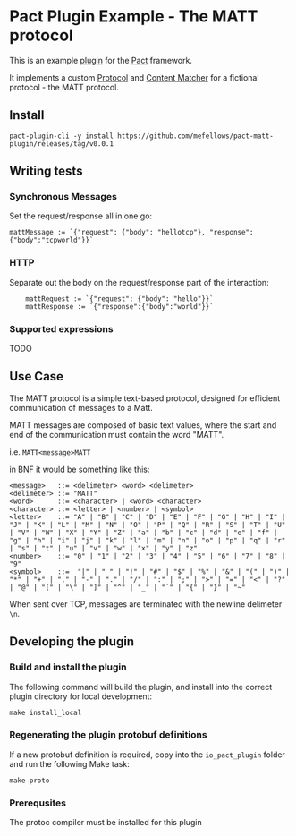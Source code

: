 # Pact Plugin Example - The MATT protocol

This is an example [plugin](https://github.com/pact-foundation/pact-plugins) for the [Pact](http://docs.pact.io) framework.

It implements a custom [Protocol](https://github.com/pact-foundation/pact-plugins/blob/main/docs/protocol-plugin-design.md) and [Content Matcher](https://github.com/pact-foundation/pact-plugins/blob/main/docs/content-matcher-design.md) for a fictional protocol - the MATT protocol.

## Install

```
pact-plugin-cli -y install https://github.com/mefellows/pact-matt-plugin/releases/tag/v0.0.1
```

## Writing tests

### Synchronous Messages

Set the request/response all in one go:

```
mattMessage := `{"request": {"body": "hellotcp"}, "response":{"body":"tcpworld"}}`
```

### HTTP

Separate out the body on the request/response part of the interaction:

```
	mattRequest := `{"request": {"body": "hello"}}`
	mattResponse := `{"response":{"body":"world"}}`
```

### Supported expressions

TODO

## Use Case

The MATT protocol is a simple text-based protocol, designed for efficient communication of messages to a Matt.

MATT messages are composed of basic text values, where the start and end of the communication must contain the word "MATT".

i.e.  `MATT<message>MATT`

in BNF it would be something like this:

```
<message>   ::= <delimeter> <word> <delimeter>
<delimeter> ::= "MATT"
<word>      ::= <character> | <word> <character>
<character> ::= <letter> | <number> | <symbol>
<letter>    ::= "A" | "B" | "C" | "D" | "E" | "F" | "G" | "H" | "I" | "J" | "K" | "L" | "M" | "N" | "O" | "P" | "Q" | "R" | "S" | "T" | "U" | "V" | "W" | "X" | "Y" | "Z" | "a" | "b" | "c" | "d" | "e" | "f" | "g" | "h" | "i" | "j" | "k" | "l" | "m" | "n" | "o" | "p" | "q" | "r" | "s" | "t" | "u" | "v" | "w" | "x" | "y" | "z"
<number>    ::= "0" | "1" | "2" | "3" | "4" | "5" | "6" | "7" | "8" | "9"
<symbol>    ::=  "|" | " " | "!" | "#" | "$" | "%" | "&" | "(" | ")" | "*" | "+" | "," | "-" | "." | "/" | ":" | ";" | ">" | "=" | "<" | "?" | "@" | "[" | "\" | "]" | "^" | "_" | "`" | "{" | "}" | "~"
```

When sent over TCP, messages are terminated with the newline delimeter `\n`.

## Developing the plugin

### Build and install the plugin 

The following command will build the plugin, and install into the correct plugin directory for local development:

```
make install_local
```


### Regenerating the plugin protobuf definitions

If a new protobuf definition is required, copy into the `io_pact_plugin` folder and run the following Make task:

```
make proto
```

### Prerequsites

The protoc compiler must be installed for this plugin 
